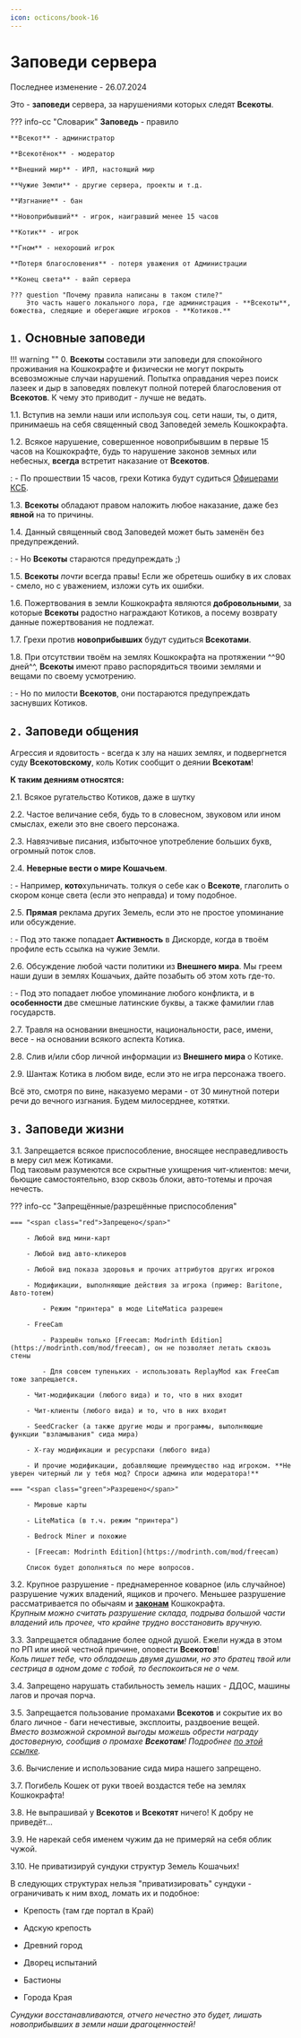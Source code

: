 ```yaml
---
icon: octicons/book-16
---
```


# Заповеди сервера

Последнее изменение - 26.07.2024

Это - **заповеди** сервера, за нарушениями которых следят **Всекоты**.

??? info-cc "Словарик"
    **Заповедь** - правило

    **Всекот** - администратор

    **Всекотёнок** - модератор

    **Внешний мир** - ИРЛ, настоящий мир

    **Чужие Земли** - другие сервера, проекты и т.д.

    **Изгнание** - бан

    **Новоприбывший** - игрок, наигравший менее 15 часов

    **Котик** - игрок

    **Гном** - нехороший игрок

    **Потеря благословения** - потеря уважения от Администрации

    **Конец света** - вайп сервера

    ??? question "Почему правила написаны в таком стиле?"
        Это часть нашего локального лора, где администрация - **Всекоты**, божества, следящие и оберегающие игроков - **Котиков.**


## `1.` Основные заповеди

!!! warning ""
    0\. **Всекоты** составили эти заповеди для спокойного проживания на Кошкокрафте и физически не могут покрыть всевозможные случаи нарушений. Попытка оправдания через поиск лазеек и дыр в заповедях повлекут полной потерей благословения от **Всекотов**. К чему это приводит - лучше не ведать.

1.1. Вступив на земли наши или используя соц. сети наши, ты, о дитя, принимаешь на себя священный свод Заповедей земель Кошкокрафта.

1.2. Всякое нарушение, совершенное новоприбывшим в первые 15 часов на Кошкокрафте, будь то нарушение законов земных или небесных, **всегда** встретит наказание от **Всекотов**.  

:   - По прошествии 15 часов, грехи Котика будут судиться [Офицерами КСБ](../../gameplay/roleplay/goverment.md).

1.3. **Всекоты** обладают правом наложить любое наказание, даже без **явной** на то причины.

1.4. Данный священный свод Заповедей может быть заменён без предупреждений.

:   - Но **Всекоты** стараются предупреждать ;)

1.5. **Всекоты** *почти* всегда правы! Если же обретешь ошибку в их словах - смело, но с уважением, изложи суть их ошибки.

1.6. Пожертвования в земли Кошкокрафта являются **добровольными**, за которые **Всекоты** радостно награждают Котиков, а посему возврату данные пожертвования не  подлежат.

1.7. Грехи против **новоприбывших** будут судиться **Всекотами**.

1.8. При отсутствии твоём на землях Кошкокрафта на протяжении ^^90 дней^^, **Всекоты** имеют право распорядиться твоими землями и вещами по своему усмотрению.

:   - Но по милости **Всекотов**, они постараются предупреждать заснувших Котиков.

## `2.` Заповеди общения

Агрессия и ядовитость - всегда к злу на наших землях, и подвергнется суду **Всекотовскому**, коль Котик сообщит о деянии **Всекотам**!

**К таким деяниям относятся:**

2.1. Всякое ругательство Котиков, даже в шутку

2.2. Частое величание себя, будь то в словесном, звуковом или ином смыслах, ежели это вне своего персонажа.

2.3. Навязчивые писания, избыточное употребление больших букв, огромный поток слов.

2.4. **Неверные вести о мире Кошачьем**.

:   - Например, **кото**хульничать. толкуя о себе как о **Всекоте**, глаголить о скором конце света (если это неправда) и тому подобное.

2.5. **Прямая** реклама других Земель, если это не простое упоминание или обсуждение.

:   - Под это также попадает **Активность** в Дискорде, когда в твоём профиле есть ссылка на чужие Земли.

2.6. Обсуждение любой части политики из **Внешнего мира**. Мы греем наши души в землях Кошачьих, дайте позабыть об этом хоть где-то.

:   - Под это попадает любое упоминание любого конфликта, и в **особенности** две смешные латинские буквы, а также фамилии глав государств.

2.7. Травля на основании внешности, национальности, расе, имени, весе - на основании всякого аспекта Котика.

2.8. Слив и/или сбор личной информации из **Внешнего мира** о Котике.

2.9. Шантаж Котика в любом виде, если это не игра персонажа твоего.

Всё это, смотря по вине, наказуемо мерами - от 30 минутной потери речи до вечного изгнания. Будем милосерднее, котятки.

## `3.` Заповеди жизни

3.1. Запрещается всякое приспособление, вносящее несправедливость в меру сил меж Котиками.  
Под таковым разумеются все скрытные ухищрения чит-клиентов: мечи, бьющие самостоятельно, взор сквозь блоки, авто-тотемы и прочая нечесть.

??? info-cc "Запрещённые/разрешённые приспособления"

    === "<span class="red">Запрещено</span>"

        - Любой вид мини-карт

        - Любой вид авто-кликеров

        - Любой вид показа здоровья и прочих аттрибутов других игроков

        - Модификации, выполняющие действия за игрока (пример: Baritone, Авто-тотем)

            - Режим "принтера" в моде LiteMatica разрешен
        
        - FreeCam 

            - Разрешён только [Freecam: Modrinth Edition](https://modrinth.com/mod/freecam), он не позволяет летать сквозь стены
        
            - Для совсем тупеньких - использовать ReplayMod как FreeCam тоже запрещается.

        - Чит-модификации (любого вида) и то, что в них входит

        - Чит-клиенты (любого вида) и то, что в них входит
        
        - SeedCracker (а также другие моды и программы, выполняющие функции "взламывания" сида мира)
        
        - X-ray модификации и ресурспаки (любого вида) 

        - И прочие модификации, добавляющие преимущество над игроком. **Не уверен читерный ли у тебя мод? Спроси админа или модератора!**

    === "<span class="green">Разрешено</span>"

        - Мировые карты

        - LiteMatica (в т.ч. режим "принтера")

        - Bedrock Miner и похожие

        - [Freecam: Modrinth Edition](https://modrinth.com/mod/freecam)

        Список будет дополняться по мере вопросов.

3.2. Крупное разрушение - преднамеренное коварное (иль случайное) разрушение чужих владений, ящиков и прочего. Меньшее разрушение рассматривается по обычаям и [**законам**](laws.md) Кошкокрафта.  
<span class="gray">*Крупным можно считать разрушение склада, подрыва большой части владений иль прочее, что крайне трудно восстановить вручную.*</span>

3.3. Запрещается обладание более одной душой. Ежели нужда в этом по РП или иной честной причине, оповести **Всекотов**!  
<span class="gray">*Коль пишет тебе, что обладаешь двумя душами, но это братец твой или сестрица в одном доме с тобой, то беспокоиться не о чем.*</span>

3.4. Запрещено нарушать стабильность земель наших - ДДОС, машины лагов и прочая порча.

3.5. Запрещается пользование промахами **Всекотов** и сокрытие их во благо личное - баги нечестивые, эксплоиты, раздвоение вещей.  
<span class="gray">*Вместо возможной скромной выгоды можешь обрести награду достоверную, сообщив о промахе **Всекотам**! Подробнее [по этой ссылке](../../gameplay/rewards/list.md).*</span>

3.6. Вычисление и использование сида мира нашего запрещено.

3.7. Погибель Кошек от руки твоей воздастся тебе на землях Кошкокрафта!

3.8. Не выпрашивай у **Всекотов** и **Всекотят** ничего! К добру не приведёт...

3.9. Не нарекай себя именем чужим да не примеряй на себя облик чужой.

3.10. Не приватизируй сундуки структур Земель Кошачьих!

В следующих структурах нельзя "приватизировать" сундуки - ограничивать к ним вход, ломать их и подобное:

- Крепость (там где портал в Край)

- Адскую крепость

- Древний город

- Дворец испытаний

- Бастионы

- Города Края

<span class="gray">*Сундуки восстанавливаются, отчего нечестно это будет, лишать новоприбывших в земли наши драгоценностей!*</span>